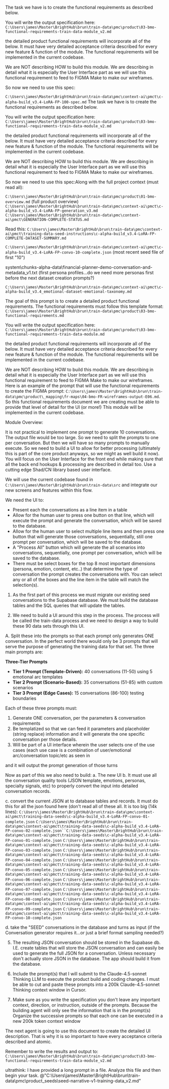 The task we have is to create the functional requirements as described below.

You will write the output specification here: `C:\Users\james\Master\BrightHub\brun\train-data\pmc\product\03-bmo-functional-requirements-train-data-module_v2.md`

the detailed product functional requirements will incorporate all of the below.
It must have very detailed acceptance criteria described for every new feature & function of the module. 
The functional requirements will be implemented in the current codebase.

We are NOT describing HOW to build this module. We are describing in detail what it is especially the User Interface part as we will use this functional requirement to feed to FIGMA Make to make our wireframes.

So now we need to use this spec:

`C:\Users\james\Master\BrightHub\brun\train-data\pmc\context-ai\pmct\c-alpha-build_v3.4-LoRA-FP-100-spec.md`
The task we have is to create the functional requirements as described below.

You will write the output specification here: `C:\Users\james\Master\BrightHub\brun\train-data\pmc\product\03-bmo-functional-requirements-train-data-module_v2.md`

the detailed product functional requirements will incorporate all of the below.
It must have very detailed acceptance criteria described for every new feature & function of the module. 
The functional requirements will be implemented in the current codebase.

We are NOT describing HOW to build this module. We are describing in detail what it is especially the User Interface part as we will use this functional requirement to feed to FIGMA Make to make our wireframes.

So now we need to use this spec:Along with the full project context (must read all):

`C:\Users\james\Master\BrightHub\brun\train-data\pmc\product\01-bmo-overview.md` (full product overview)
`C:\Users\james\Master\BrightHub\brun\train-data\pmc\context-ai\pmct\c-alpha-build_v3.4-LoRA-FP-generation_v3.md`
`C:\Users\james\Master\BrightHub\brun\train-data\pmc\context-ai\pmct\GENERATION-COMPLETE-STATUS.md`

Read this: `C:\Users\james\Master\BrightHub\brun\train-data\pmc\context-ai\pmct\training-data-seed-instructions\c-alpha-build_v3.4-LoRA-FP-COMPLETE-DATASET-SUMMARY.md`

`C:\Users\james\Master\BrightHub\brun\train-data\pmc\context-ai\pmct\c-alpha-build_v3.4-LoRA-FP-convo-10-complete.json` (most recent seed file of first "10")

system\chunks-alpha-data\financial-planner-demo-conversation-and-metadata_v1.txt (first persona profiles...do we need more personas first before the next dataset creation prompts?)

`C:\Users\james\Master\BrightHub\brun\train-data\pmc\context-ai\pmct\c-alpha-build_v3.4_emotional-dataset-emotional-taxonomy.md`

The goal of this prompt is to create a detailed product functional requirements. The functional requirements must follow this template format: `C:\Users\james\Master\BrightHub\brun\train-data\pmc\product\03-bmo-functional-requirements.md`

You will write the output specification here: `C:\Users\james\Master\BrightHub\brun\train-data\pmc\product\03-bmo-functional-requirements-train-data-module.md`

the detailed product functional requirements will incorporate all of the below.
It must have very detailed acceptance criteria described for every new feature & function of the module. 
The functional requirements will be implemented in the current codebase.

We are NOT describing HOW to build this module. We are describing in detail what it is especially the User Interface part as we will use this functional requirement to feed to FIGMA Make to make our wireframes. Here is an example of the prompt that will use the functional requirements to create the FIGMA prompt: `C:\Users\james\Master\BrightHub\brun\train-data\pmc\product\_mapping\fr-maps\04-bmo-FR-wireframes-output-E06.md`. So this functional requirements document we are creating must be able to provide that level of detail for the UI (or more!)
This module will be implemented in the current codebase.

Module Overview:

It is not practical to implement one prompt to generate 10 conversations. The output file would be too large. So we need to split the prompts to one per conversation. But then we will have so many prompts to manually execute. So we need to build a UI to allow for better processing (ultimately this is part of the core product anyways, so we might as well build it now). You will focus on the User Interface for the front end while making sure that all the back end hookups & processing are described in detail too.  Use a cutting edge Shad/CN library based user interface.

We will use the current codebase found in `C:\Users\james\Master\BrightHub\brun\train-data\src` and integrate our new screens and features within this flow. 

We need the UI to:
- Present each the conversations as a line item in a table 
- Allow for the human user to press one button on that line, which will execute the prompt and generate the conversation, which will be saved to the database.
- Allow for the human user to select multiple line items and then press one button that will generate those conversations, sequentially, still one prompt per conversation, which will be saved to the database.
- A "Process All" button which will generate the all scenarios into conversations, sequentially, one prompt per conversation, which will be saved to the database.
- There must be select boxes for the top 8 most important dimensions (persona, emotion, content, etc..) that determine the type of conversation the prompt creates the conversations with. You can select any or all of the boxes and the line item in the table will match the selection(s).


1. As the first part of this process we must migrate our existing seed conversations to the Supabase database. We must build the database tables and the SQL queries that will update the tables.

2. We need to build a UI around this step in the process.
The process will be called the train-data process and we need to design a way to build these 90 data sets through this UI.


A. Split these into the prompts so that each prompt only generates ONE conversation.
In the perfect world there would only be 3 prompts that will serve the purpose of generating the training data for that set. The three main prompts are:

**Three-Tier Prompts**
- **Tier 1 Prompt (Template-Driven):** 40 conversations (11-50) using 5 emotional arc templates
- **Tier 2 Prompt (Scenario-Based):** 35 conversations (51-85) with custom scenarios
- **Tier 3 Prompt (Edge Cases):** 15 conversations (86-100) testing boundaries

Each of these three prompts must:
1. Generate ONE conversation, per the parameters & conversation requirements
2. Be templatized so that we can feed it parameters and placeholder (string replace) information and it will generate the one specific conversation per those details.
3. Will be part of a UI interface wherein the user selects one of the use cases (each use case is a combination of user/emotional arc/conversation topic/etc as seen in

and it will output the prompt generation of those turns

Now as part of this we also need to build:
a. The new UI
b. It must use all the conversation quality tools (JSON template, emotions, personas, specialty signals, etc) to properly convert the input into detailed conversation records.


c. convert the current JSON at to database tables and records. 
It must do this for all the json found here (don't read all of these all. It is too big (14k lines): 
`C:\Users\james\Master\BrightHub\brun\train-data\pmc\context-ai\pmct\training-data-seeds\c-alpha-build_v3.4-LoRA-FP-convo-01-complete.json`
`C:\Users\james\Master\BrightHub\brun\train-data\pmc\context-ai\pmct\training-data-seeds\c-alpha-build_v3.4-LoRA-FP-convo-02-complete.json``C:\Users\james\Master\BrightHub\brun\train-data\pmc\context-ai\pmct\training-data-seeds\c-alpha-build_v3.4-LoRA-FP-convo-01-complete.json`
`C:\Users\james\Master\BrightHub\brun\train-data\pmc\context-ai\pmct\training-data-seeds\c-alpha-build_v3.4-LoRA-FP-convo-03-complete.json`
`C:\Users\james\Master\BrightHub\brun\train-data\pmc\context-ai\pmct\training-data-seeds\c-alpha-build_v3.4-LoRA-FP-convo-04-complete.json`
`C:\Users\james\Master\BrightHub\brun\train-data\pmc\context-ai\pmct\training-data-seeds\c-alpha-build_v3.4-LoRA-FP-convo-05-complete.json`
`C:\Users\james\Master\BrightHub\brun\train-data\pmc\context-ai\pmct\training-data-seeds\c-alpha-build_v3.4-LoRA-FP-convo-06-complete.json`
`C:\Users\james\Master\BrightHub\brun\train-data\pmc\context-ai\pmct\training-data-seeds\c-alpha-build_v3.4-LoRA-FP-convo-07-complete.json`
`C:\Users\james\Master\BrightHub\brun\train-data\pmc\context-ai\pmct\training-data-seeds\c-alpha-build_v3.4-LoRA-FP-convo-08-complete.json`
`C:\Users\james\Master\BrightHub\brun\train-data\pmc\context-ai\pmct\training-data-seeds\c-alpha-build_v3.4-LoRA-FP-convo-09-complete.json`
`C:\Users\james\Master\BrightHub\brun\train-data\pmc\context-ai\pmct\training-data-seeds\c-alpha-build_v3.4-LoRA-FP-convo-10-complete.json`


d. take the "SEED" conversations in the database and turns as input (if the Conversation generator requires it...or just a brief format sampling needed?)

5. The resulting JSON conversation should be stored in the Supabase db. I.E. create tables that will store the JSON conversation and can easily be used to generate the full JSON for a conversation. Unless necessary don't actually store JSON in the database. The app should build it from the database.


2. Include the prompt(s) that I will submit to the Claude-4.5-sonnet Thinking LLM to execute the product build and coding changes. I must be able to cut and paste these prompts into a 200k Claude-4.5-sonnet Thinking context window in Cursor.

3. Make sure as you write the specification you don't leave any important context, direction, or instruction, outside of the prompts. Because the building agent will only see the information that is in the prompt(s)
Organize the successive prompts so that each one can be executed in a new 200k token context window

The next agent is going to use this document to create the detailed UI description. That is why it is so important to have every acceptance criteria described and atomic.

Remember to write the results and output to: `C:\Users\james\Master\BrightHub\brun\train-data\pmc\product\03-bmo-functional-requirements-train-data-module_v2.md`


ultrathink: I have provided a long prompt in a file. Analyze this file and then begin your task. @"C:\Users\james\Master\BrightHub\brun\train-data\pmc\product\_seeds\seed-narrative-v1-training-data_v2.md"